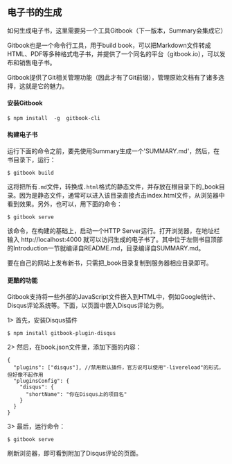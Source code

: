 ## 电子书的生成


如何生成电子书，这里需要另一个工具Gitbook（下一版本，Summary会集成它）

Gitbook也是一个命令行工具，用于build book，可以把Markdown文件转成HTML、PDF等多种格式电子书，并提供了一个同名的平台（gitbook.io），可以发布和销售电子书。

Gitbook提供了Git相关管理功能（因此才有了Git前缀），管理原始文档有了诸多选择，这就是它的魅力。

#### 安装Gitbook

```
$ npm install  -g  gitbook-cli
```

#### 构建电子书

运行下面的命令之前，要先使用Summary生成一个'SUMMARY.md'，然后，在书目录下，运行：

```
$ gitbook build
```

这将把所有`.md`文件，转换成`.html`格式的静态文件，并存放在根目录下的_book目录。因为是静态文件，通常可以进入该目录直接点击index.html文件，从浏览器中看到效果。另外，也可以，用下面的命令：

```
$ gitbook serve
```

该命令，在构建的基础上，启动一个HTTP Server运行。打开浏览器，在地址栏输入 http://localhost:4000 就可以访问生成的电子书了。其中位于左侧书目顶部的Introduction一节就编译自README.md，目录编译自SUMMARY.md。

要在自己的网站上发布新书，只需把_book目录复制到服务器相应目录即可。

#### 更酷的功能

Gitbook支持将一些外部的JavaScript文件嵌入到HTML中，例如Google统计、Disqus评论系统等。下面，以页面中嵌入Disqus评论为例。

1> 首先，安装Disqus插件

```
$ npm install gitbook-plugin-disqus
```

2> 然后，在book.json文件里，添加下面的内容：

```
{
  "plugins": ["disqus"], //禁用默认插件，官方说可以使用"-livereload"的形式，但好像不起作用
  "pluginsConfig": {
    "disqus": {
      "shortName": "你在Disqus上的项目名"
    }
  }
}
```

3> 最后，运行命令：

```
$ gitbook serve
```

刷新浏览器，即可看到附加了Disqus评论的页面。
